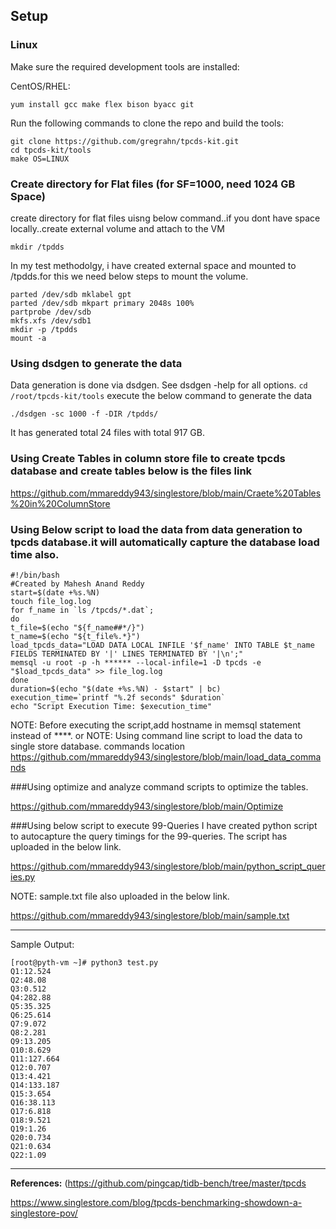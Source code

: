 ## Setup

### Linux

Make sure the required development tools are installed:

CentOS/RHEL:
```
yum install gcc make flex bison byacc git
```

Run the following commands to clone the repo and build the tools:
```
git clone https://github.com/gregrahn/tpcds-kit.git
cd tpcds-kit/tools
make OS=LINUX
````````

### Create directory for Flat files (for SF=1000, need 1024 GB Space)
create directory for flat files uisng below command..if you dont have space locally..create external volume and attach to the VM
`````
mkdir /tpdds
`````
In my test methodolgy, i have created external space and mounted to /tpdds.for this we need below steps to mount the volume.
```
parted /dev/sdb mklabel gpt
parted /dev/sdb mkpart primary 2048s 100%
partprobe /dev/sdb
mkfs.xfs /dev/sdb1
mkdir -p /tpdds
mount -a
```
### Using dsdgen to generate the data
Data generation is done via dsdgen. See dsdgen -help for all options. 
``
cd /root/tpcds-kit/tools
``
execute the below command to generate the data
`````
./dsdgen -sc 1000 -f -DIR /tpdds/
`````
It has generated total 24 files with total 917 GB.
### Using Create Tables in column store file to create tpcds database and create tables below is the files link

https://github.com/mmareddy943/singlestore/blob/main/Craete%20Tables%20in%20ColumnStore

### Using Below script to load the data from data generation to tpcds database.it will automatically capture the database load time also. 

`````````
#!/bin/bash
#Created by Mahesh Anand Reddy
start=$(date +%s.%N)
touch file_log.log
for f_name in `ls /tpcds/*.dat`;
do
t_file=$(echo "${f_name##*/}")
t_name=$(echo "${t_file%.*}")
load_tpcds_data="LOAD DATA LOCAL INFILE '$f_name' INTO TABLE $t_name FIELDS TERMINATED BY '|' LINES TERMINATED BY '|\n';"
memsql -u root -p -h ****** --local-infile=1 -D tpcds -e "$load_tpcds_data" >> file_log.log
done
duration=$(echo "$(date +%s.%N) - $start" | bc)
execution_time=`printf "%.2f seconds" $duration`
echo "Script Execution Time: $execution_time"
`````````

NOTE: Before executing the script,add hostname in memsql statement instead of ****.
or
NOTE: Using command line script to load the data to single store database. commands location https://github.com/mmareddy943/singlestore/blob/main/load_data_commands

###Using optimize and analyze command scripts to optimize the tables.

https://github.com/mmareddy943/singlestore/blob/main/Optimize

###Using below script to execute 99-Queries 
I have created python script to autocapture the query timings for the 99-queries. The script has uploaded in the below link.

https://github.com/mmareddy943/singlestore/blob/main/python_script_queries.py

NOTE: sample.txt file also uploaded in the below link. 

https://github.com/mmareddy943/singlestore/blob/main/sample.txt

----------------------------------------------------
Sample Output:
```
[root@pyth-vm ~]# python3 test.py
Q1:12.524
Q2:48.08
Q3:0.512
Q4:282.88
Q5:35.325
Q6:25.614
Q7:9.072
Q8:2.281
Q9:13.205
Q10:8.629
Q11:127.664
Q12:0.707
Q13:4.421
Q14:133.187
Q15:3.654
Q16:38.113
Q17:6.818
Q18:9.521
Q19:1.26
Q20:0.734
Q21:0.634
Q22:1.09
```

-------------------------------------------------------------------

**References:**
(https://github.com/pingcap/tidb-bench/tree/master/tpcds

https://www.singlestore.com/blog/tpcds-benchmarking-showdown-a-singlestore-pov/






